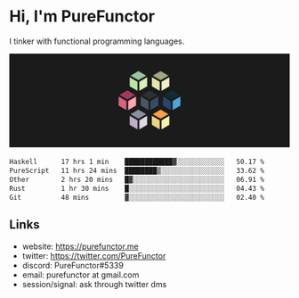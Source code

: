 # Hi, I'm PureFunctor

I tinker with functional programming languages.

![Vitriol Header](./vitriol.png)

<!--START_SECTION:waka-->
```text
Haskell      17 hrs 1 min    ████████████▓░░░░░░░░░░░░   50.17 % 
PureScript   11 hrs 24 mins  ████████▒░░░░░░░░░░░░░░░░   33.62 % 
Other        2 hrs 20 mins   █▓░░░░░░░░░░░░░░░░░░░░░░░   06.91 % 
Rust         1 hr 30 mins    █░░░░░░░░░░░░░░░░░░░░░░░░   04.43 % 
Git          48 mins         ▓░░░░░░░░░░░░░░░░░░░░░░░░   02.40 % 
```
<!--END_SECTION:waka-->

## Links
+ website: https://purefunctor.me
+ twitter: https://twitter.com/PureFunctor
+ discord: PureFunctor#5339
+ email: purefunctor at gmail.com
+ session/signal: ask through twitter dms
